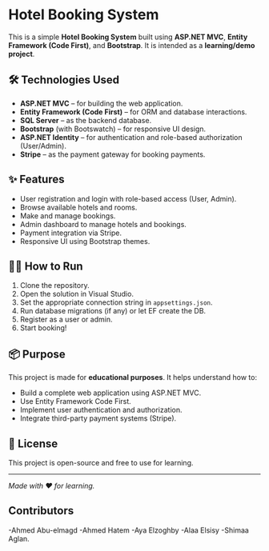 # Hotel Booking System

This is a simple **Hotel Booking System** built using **ASP.NET MVC**, **Entity Framework (Code First)**, and **Bootstrap**. It is intended as a **learning/demo project**.

## 🛠 Technologies Used

- **ASP.NET MVC** – for building the web application.
- **Entity Framework (Code First)** – for ORM and database interactions.
- **SQL Server** – as the backend database.
- **Bootstrap** (with Bootswatch) – for responsive UI design.
- **ASP.NET Identity** – for authentication and role-based authorization (User/Admin).
- **Stripe** – as the payment gateway for booking payments.

## ✨ Features

- User registration and login with role-based access (User, Admin).
- Browse available hotels and rooms.
- Make and manage bookings.
- Admin dashboard to manage hotels and bookings.
- Payment integration via Stripe.
- Responsive UI using Bootstrap themes.

## 🧑‍💻 How to Run

1. Clone the repository.
2. Open the solution in Visual Studio.
3. Set the appropriate connection string in `appsettings.json`.
4. Run database migrations (if any) or let EF create the DB.
5. Register as a user or admin.
6. Start booking!

## 📦 Purpose

This project is made for **educational purposes**. It helps understand how to:

- Build a complete web application using ASP.NET MVC.
- Use Entity Framework Code First.
- Implement user authentication and authorization.
- Integrate third-party payment systems (Stripe).

## 📄 License

This project is open-source and free to use for learning.

---

*Made with ❤️ for learning.*
## Contributors
-Ahmed Abu-elmagd
-Ahmed Hatem
-Aya Elzoghby
-Alaa Elsisy
-Shimaa Aglan.
